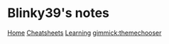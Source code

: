 # Blinky39's notes

[Home](index.md)
[Cheatsheets](cheats/index.md)
[Learning](learing/index.md)
[gimmick:themechooser](Theme)


